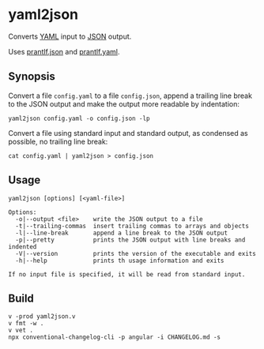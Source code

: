 # yaml2json

Converts [YAML] input to [JSON] output.

Uses [prantlf.json] and [prantlf.yaml].

## Synopsis

Convert a file `config.yaml` to a file `config.json`, append a trailing line break to the JSON output and make the output more readable by indentation:

    yaml2json config.yaml -o config.json -lp

Convert a file using standard input and standard output, as condensed as possible, no trailing line break:

    cat config.yaml | yaml2json > config.json

## Usage

    yaml2json [options] [<yaml-file>]

    Options:
      -o|--output <file>    write the JSON output to a file
      -t|--trailing-commas  insert trailing commas to arrays and objects
      -l|--line-break       append a line break to the JSON output
      -p|--pretty           prints the JSON output with line breaks and indented
      -V|--version          prints the version of the executable and exits
      -h|--help             prints th usage information and exits

    If no input file is specified, it will be read from standard input.

## Build

    v -prod yaml2json.v
    v fmt -w .
    v vet .
    npx conventional-changelog-cli -p angular -i CHANGELOG.md -s

[prantlf.json]: https://github.com/prantlf/v-json
[prantlf.yaml]: https://github.com/prantlf/v-yaml
[JSON]: https://www.json.org/
[YAML]: https://yaml.org/
